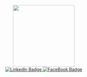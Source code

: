 <div id="header" align="center">
  <img src="https://media.giphy.com/media/2zeji2UedvZzvIZ45N/giphy.gif" width="200"/>
<div id="badges">
  <a href="https://www.linkedin.com/in/viktor-kondratiev-328a16218/">
    <img src="https://img.shields.io/badge/LinkedIn-blue?style=for-the-badge&logo=linkedin&logoColor=white" alt="LinkedIn Badge"/>
  </a>

  <a href="https://www.facebook.com/profile.php?id=100017238182035">
    <img src="https://img.shields.io/badge/facebook-blue?style=for-the-badge&logo=facebook&logoColor=white" alt="FaceBook Badge"/>
  </a>
</div>
<img src="https://komarev.com/ghpvc/?username=v-kondratiev&style=flat-square&color=blue" alt=""/>

</div>




<!--
**v-kondratiev/v-kondratiev** is a ✨ _special_ ✨ repository because its `README.md` (this file) appears on your GitHub profile.

Here are some ideas to get you started:

- 🔭 I’m currently working on ...
- 🌱 I’m currently learning ...
- 👯 I’m looking to collaborate on ...
- 🤔 I’m looking for help with ...
- 💬 Ask me about ...
- 📫 How to reach me: ...
- 😄 Pronouns: ...
- ⚡ Fun fact: ...
-->
